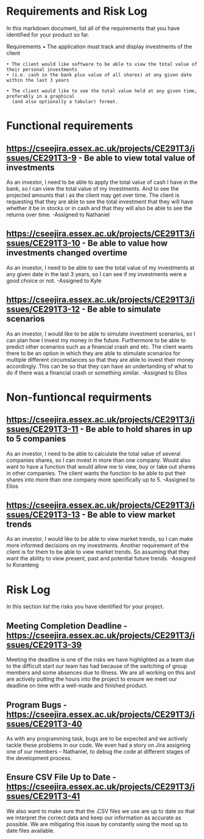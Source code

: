 # Requirements and Risk Log
In this markdown document, list all of the requirements that you have identified for your product so far.

Requirements
    • The application must track and display investments of the client

    • The client would like software to be able to view the total value of their personal investments
    • (i.e. cash in the bank plus value of all shares) at any given date within the last 3 years
      
    • The client would like to see the total value held at any given time, preferably in a graphical
      (and also optionally a tabular) format.

# Functional requirements
## https://cseejira.essex.ac.uk/projects/CE291T3/issues/CE291T3-9 - Be able to view total value of investments
As an investor, I need to be able to apply the total value of cash I have in the bank, so I can view the total value of my investments. And to see the projected amounts that i as the client may get over time.
The client is requesting that they are able to see the total investment that they will have whether it be in stocks or in cash and that they will also be able to see the returns over time. -Assigned to Nathaniel
## https://cseejira.essex.ac.uk/projects/CE291T3/issues/CE291T3-10 - Be able to value how investments changed overtime
As an investor, I need to be able to see the total value of my investments at any given date in the last 3 years, so I can see if my investments were a good choice or not. -Assigned to Kyle
## https://cseejira.essex.ac.uk/projects/CE291T3/issues/CE291T3-12 - Be able to simulate scenarios
As an investor, I would like to be able to simulate investment scenarios, so I can plan how I invest my money in the future. Furthermore to be able to predict other scenarios such as a financial crash and etc.
The client wants there to be an option in which they are able to stimulate scenarios for multiple different circumstances so that they are able to invest their money accordingly. This can be so that they can have an undertanding of what to do if there was a financial crash or something similar. -Assigned to Elios
# Non-funtioncal requirments
## https://cseejira.essex.ac.uk/projects/CE291T3/issues/CE291T3-11 - Be able to hold shares in up to 5 companies
As an investor, I need to be able to calculate the total value of several companies shares, so I can invest in more than one company. Would also want to have a function that would allow me to view, buy or take out shares in other companies.
The client wants the function to be able to put their shares into more than one company more specifically up to 5. -Assigned to Elios
## https://cseejira.essex.ac.uk/projects/CE291T3/issues/CE291T3-13 - Be able to view market trends
As an investor, I would like to be able to view market trends, so I can make more informed decisions on my investments.
Another requirement of the client is for them to be able to view market trends. So assuming that they want the ability to view present, past and potential future trends. -Assigned to Koranteng

# Risk Log
In this section list the risks you have identified for your project.

## Meeting Completion Deadline - https://cseejira.essex.ac.uk/projects/CE291T3/issues/CE291T3-39
Meeting the deadline is one of the risks we have highlighted as a team due to the difficult start our team has had because of the switching of group members and some absences due to illness. We are all working on this and are actively putting the hours into the project to ensure we meet our deadline on time with a well-made and finished product.
## Program Bugs - https://cseejira.essex.ac.uk/projects/CE291T3/issues/CE291T3-40
As with any programming task, bugs are to be expected and we actively tackle these problems in our code. We even had a story on Jira assigning one of our members – Nathaniel, to debug the code at different stages of the development process.
## Ensure CSV File Up to Date - https://cseejira.essex.ac.uk/projects/CE291T3/issues/CE291T3-41
We also want to make sure that the .CSV files we use are up to date so that we interpret the correct data and keep our information as accurate as possible. We are mitigating this issue by constantly using the most up to date files available.